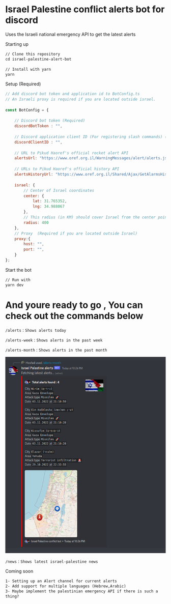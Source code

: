 # Israel Palestine conflict alerts bot for discord

Uses the Israeli national emergency API to get the latest alerts

Starting up 
```
// Clone this repository 
cd israel-palestine-alert-bot

// Install with yarn
yarn

```
Setup (Required)

```javascript
// Add discord bot token and application id to BotConfig.ts
// An Israeli proxy is required if you are located outside israel.

const BotConfig = {

    // Discord bot token (Required)
    discordBotToken : "",

    // Discord application client ID (For registering slash commands) (Required)
    discordClientID : "",

    // URL to Pikud Haoref's official rocket alert API
    alertsUrl: "https://www.oref.org.il/WarningMessages/alert/alerts.json",

    // URLs to Pikud Haoref's official history API
    alertsHistoryUrl: "https://www.oref.org.il/Shared/Ajax/GetAlarmsHistory.aspx",

    israel: {
        // Center of Israel coordinates
        center: {
            lat: 31.765352,
            lng: 34.988067
        },
        // This radius (in KM) should cover Israel from the center point to all borders
        radius: 400
    },
    // Proxy  (Required if you are located outside Israel)  
    proxy:{
        host: "",
        port: "",
    }
};

```
Start the bot


```
// Run with 
yarn dev

```
# And youre ready to go , You can check out the commands below 
`/alerts` : `Shows alerts today`

`/alerts-week` : `Shows alerts in the past week`

`/alerts-month` : `Shows alerts in the past month`

<img src="https://github.com/Hosfad/israel-palestine-alert-bot/blob/master/Readme_Images/Command.png?raw=true">

`/news` : `Shows latest israel-palestine news`

Coming soon 
```
1- Setting up an Alert channel for current alerts
2- Add support for multiple languages (Hebrew,Arabic)
3- Maybe implement the palestinian emergency API if there is such a thing?
```